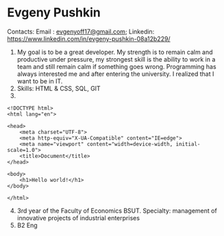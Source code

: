 #  Evgeny Pushkin
Contacts: Email : evgenyoff17@gmail.com; Linkedin: https://www.linkedin.com/in/evgeny-pushkin-08a12b229/
 1. My goal is to be a great developer. My strength is to remain calm and productive under pressure, my strongest skill is the ability to work in a team and still remain calm if something goes wrong. Programming has always interested me and after entering the university. I realized that I want to be in IT.
2. Skills: HTML & CSS, SQL, GIT
3.
```
<!DOCTYPE html>
<html lang="en">

<head>
    <meta charset="UTF-8">
    <meta http-equiv="X-UA-Compatible" content="IE=edge">
    <meta name="viewport" content="width=device-width, initial-scale=1.0">
    <title>Document</title>
</head>

<body>
    <h1>Hello world!</h1>
</body>

</html>
```
4. 3rd year of the Faculty of Economics BSUT. Specialty: management of innovative projects of industrial enterprises
5. B2 Eng
